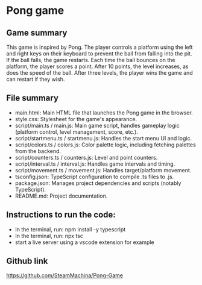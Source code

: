 # Pong game

## Game summary

This game is inspired by Pong. The player controls a platform using the left and right keys on their keyboard to prevent the ball from falling into the pit. If the ball falls, the game restarts. Each time the ball bounces on the platform, the player scores a point. After 10 points, the level increases, as does the speed of the ball. After three levels, the player wins the game and can restart if they wish.

## File summary

- main.html: Main HTML file that launches the Pong game in the browser.
- style.css: Stylesheet for the game's appearance.
- script/main.ts / main.js: Main game script, handles gameplay logic (platform control, level management, score, etc.).
- script/startmenu.ts / startmenu.js: Handles the start menu UI and logic.
- script/colors.ts / colors.js: Color palette logic, including fetching palettes from the backend.
- script/counters.ts / counters.js: Level and point counters.
- script/interval.ts / interval.js: Handles game intervals and timing.
- script/movement.ts / movement.js: Handles target/platform movement.
- tsconfig.json: TypeScript configuration to compile .ts files to .js.
- package.json: Manages project dependencies and scripts (notably TypeScript).
- README.md: Project documentation.

## Instructions to run the code:

- In the terminal, run: npm install -y typescript
- In the terminal, run: npx tsc
- start a live server using a vscode extension for example

## Github link

https://github.com/SteamMachina/Pong-Game
